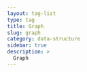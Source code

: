 ```yaml
---
layout: tag-list
type: tag
title: Graph
slug: graph
category: data-structure
sidebar: true
description: >
  Graph
---
```

